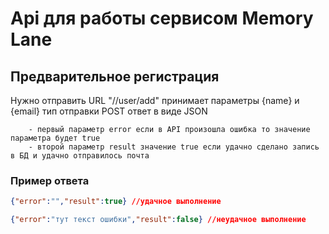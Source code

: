 # Api для работы сервисом Memory Lane
## Предварительное регистрация

Нужно отправить URL "//user/add" принимает параметры {name} и {email} тип отправки POST ответ в виде JSON

        - первый параметр error если в API произошла ошибка то значение параметра будет true
        - второй параметр result значение true если удачно сделано запись в БД и удачно отправилось почта

### Пример ответа
```json
{"error":"","result":true} //удачное выполнение
```
```json
{"error":"тут текст ошибки","result":false} //неудачное выполнение
```